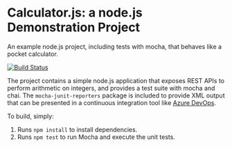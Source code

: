 Calculator.js: a node.js Demonstration Project
==============================================
An example node.js project, including tests with mocha, that behaves like
a pocket calculator.

[![Build Status](https://dev.azure.com/noguchi-az4000076/Integrating%20External%20Source%20Control%20with%20Azure%20Pipelines/_apis/build/status/TatsuyaNoguchi.calculator?branchName=refs%2Fpull%2F1%2Fmerge)](https://dev.azure.com/noguchi-az4000076/Integrating%20External%20Source%20Control%20with%20Azure%20Pipelines/_build/latest?definitionId=4&branchName=refs%2Fpull%2F1%2Fmerge)

The project contains a simple node.js application that exposes REST APIs
to perform arithmetic on integers, and provides a test suite with mocha
and chai.  The `mocha-junit-reporters` package is included to provide XML
output that can be presented in a continuous integration tool like
[Azure DevOps](https://azure.com/devops).

To build, simply:

1. Runs `npm install` to install dependencies.
2. Runs `npm test` to run Mocha and execute the unit tests.

